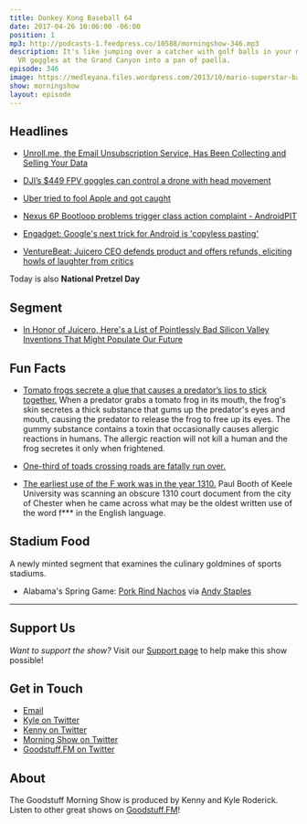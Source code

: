 ```yaml
---
title: Donkey Kong Baseball 64
date: 2017-04-26 10:06:00 -06:00
position: 1
mp3: http://podcasts-1.feedpress.co/10588/morningshow-346.mp3
description: It's like jumping over a catcher with golf balls in your mouth wearing
  VR goggles at the Grand Canyon into a pan of paella.
episode: 346
image: https://medleyana.files.wordpress.com/2013/10/mario-superstar-baseball.jpg
show: morningshow
layout: episode
---
```


## Headlines

- [Unroll.me, the Email Unsubscription Service, Has Been Collecting and Selling Your Data](http://google.com/newsstand/s/CBIwzsjPzjk)

- [DJI’s $449 FPV goggles can control a drone with head movement](http://google.com/newsstand/s/CBIw47CX7DQ)

- [Uber tried to fool Apple and got caught](http://www.theverge.com/2017/4/23/15399438/apple-uber-app-store-fingerprint-program-tim-cook-travis-kalanick)

- [Nexus 6P Bootloop problems trigger class action complaint - AndroidPIT](https://www.androidpit.com/nexus-6p-bootloop-problems-trigger-class-action-complaint)

- [Engadget: Google's next trick for Android is 'copyless pasting'](http://google.com/newsstand/s/CBIwyb-T7DQ)

- [VentureBeat: Juicero CEO defends product and offers refunds, eliciting howls of laughter from critics](http://google.com/newsstand/s/CBIw98Gb6zQ)

Today is also **National Pretzel Day**


## Segment

- [In Honor of Juicero, Here's a List of Pointlessly Bad Silicon Valley Inventions That Might Populate Our Future](http://google.com/newsstand/s/CBIwqKfQ6zQ)


## Fun Facts
- [Tomato frogs secrete a glue that causes a predator’s lips to stick together.](https://en.wikipedia.org/wiki/Tomato_frog) When a predator grabs a tomato frog in its mouth, the frog's skin secretes a thick substance that gums up the predator's eyes and mouth, causing the predator to release the frog to free up its eyes. The gummy substance contains a toxin that occasionally causes allergic reactions in humans. The allergic reaction will not kill a human and the frog secretes it only when frightened.

- [One-third of toads crossing roads are fatally run over.](http://campus.murraystate.edu/academic/faculty/hwhiteman/pdf/consbioljournalvol1-bkobylarz.pdf) 

- [The earliest use of the F work was in the year 1310.](https://www.washingtonpost.com/news/worldviews/wp/2015/09/15/the-f-word-is-even-older-than-you-think/?utm_term=.c81516cbcf3a) Paul Booth of Keele University was scanning an obscure 1310 court document from the city of Chester when he came across what may be the oldest written use of the word f*** in the English language.

## Stadium Food
A newly minted segment that examines the culinary goldmines of sports stadiums.

- Alabama's Spring Game: [Pork Rind Nachos](https://twitter.com/Andy_Staples/status/856553501941477376) via [Andy Staples](https://twitter.com/Andy_Staples) 

***

## Support Us
*Want to support the show?* Visit our [Support page](https://goodstuff.fm/support) to help make this show possible!

## Get in Touch
- [Email](mailto:kyle@goodstuff.fm)
- [Kyle on Twitter](http://twitter.com/dogburps)
- [Kenny on Twitter](http://twitter.com/kennyaroderick)
- [Morning Show on Twitter](http://twitter.com/morningshowam)
- [Goodstuff.FM on Twitter](http://twitter.com/goodstufffm)

## About
The Goodstuff Morning Show is produced by Kenny and Kyle Roderick. Listen to other great shows on [Goodstuff.FM](http://goodstuff.fm/shows)!

